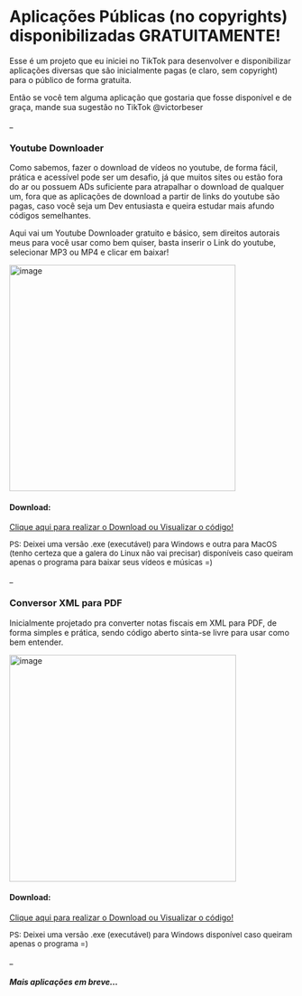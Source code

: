 # Aplicações Públicas (no copyrights) disponibilizadas GRATUITAMENTE!

Esse é um projeto que eu iniciei no TikTok para desenvolver e disponibilizar aplicações diversas que são inicialmente pagas (e claro, sem copyright) para o público de forma gratuita.

Então se você tem alguma aplicação que gostaria que fosse disponível e de graça, mande sua sugestão no TikTok @victorbeser

_

<h3>Youtube Downloader</h3>

Como sabemos, fazer o download de vídeos no youtube, de forma fácil, prática e acessível pode ser um desafio, já que muitos sites ou estão fora do ar ou possuem ADs suficiente para atrapalhar o download de qualquer um, fora que as aplicações de download a partir de links do youtube são pagas, caso você seja um Dev entusiasta e queira estudar mais afundo códigos semelhantes.

Aqui vai um Youtube Downloader gratuito e básico, sem direitos autorais meus para você usar como bem quiser, basta inserir o Link do youtube, selecionar MP3 ou MP4 e clicar em baixar!

<img width="401" alt="image" src="https://github.com/victorbeser/public-apps/assets/58988379/74d5a69e-a486-43db-bb55-232c2ebd1e71">

<h4>Download:</h4>

<a target="_blank" href="https://github.com/victorbeser/public-apps-youtubedownloader">Clique aqui para realizar o Download ou Visualizar o código!</a>
<br>
<p style="font-size: 10pt;">PS: Deixei uma versão .exe (executável) para Windows e outra para MacOS (tenho certeza que a galera do Linux não vai precisar) disponíveis caso queiram apenas o programa para baixar seus vídeos e músicas =)</p>

_

<h3>Conversor XML para PDF</h3>

Inicialmente projetado pra converter notas fiscais em XML para PDF, de forma simples e prática, sendo código aberto sinta-se livre para usar como bem entender.

<img width="402" alt="image" src="https://github.com/victorbeser/public-apps/assets/58988379/64b665b3-3e28-4e3e-a79f-798f029815c4">

<h4>Download:</h4>

<a target="_blank" href="https://github.com/victorbeser/public-apps-xmlpdf">Clique aqui para realizar o Download ou Visualizar o código!</a>
<br>
<p style="font-size: 10pt;">PS: Deixei uma versão .exe (executável) para Windows disponível caso queiram apenas o programa =)</p>

_

<h5>Mais aplicações em breve...</h5>
